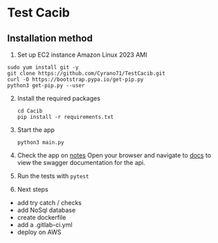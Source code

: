 # Test Cacib 

## Installation method

1. Set up EC2 instance Amazon Linux 2023 AMI

```shell
sudo yum install git -y
git clone https://github.com/Cyrano71/TestCacib.git
curl -O https://bootstrap.pypa.io/get-pip.py
python3 get-pip.py --user
 ```

2. Install the required packages

   ```
   cd Cacib
   pip install -r requirements.txt
   ```

3. Start the app

   ```shell
   python3 main.py
   ```

4. Check the app on [notes](http://localhost:8000/docs)
Open your browser and navigate to [docs](http://localhost:8000/docs) to view the swagger documentation for the api.

5. Run the tests with `pytest`

6. Next steps
- add try catch / checks
- add NoSql database
- create dockerfile
- add a .gitlab-ci.yml
- deploy on AWS